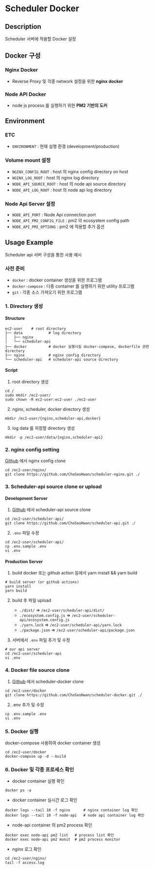 # Scheduler Docker

## Description

Scheduler 서버에 적용할 Docker 설정

## Docker 구성

### Nginx Docker

- Reverse Proxy 및 각종 network 설정을 위한 **nginx docker**


### Node API Docker

- node js process 를 실행하기 위한 **PM2 기반의 도커**


## Environment

### ETC
- `ENVIRONMENT` : 현재 실행 환경 (development/production)

### Volume mount 설정
- `NGINX_CONFIG_ROOT` : host 의 nginx config directory on host
- `NGINX_LOG_ROOT` : host 의 nginx log directory
- `NODE_API_SOURCE_ROOT` : host 의 node api source directory
- `NODE_API_LOG_ROOT` : host 의 node api log directory

### Node Api Server 설정
- `NODE_API_PORT` : Node Api connection port
- `NODE_API_PM2_CONFIG_FILE` : pm2 의 ecosystem config path
- `NODE_API_PM2_OPTIONS` : pm2 에 적용할 추가 옵션


## Usage Example

Scheduler api 서버 구성을 통한 사용 예시

### 사전 준비
- `docker` : docker container 생성을 위한  프로그램
- `docker-compose` : 다중 container 를 실행하기 위한 utility 프로그램
- `git` : 각종 소스 가져오기 위한 프로그램

### 1. Directory 생성

#### Structure
```
ec2-user    # root directory
├── data            # log directory
│   ├── nginx
│   └── scheduler-api
├── docker          # docker 실행시킬 docker-compose, dockerfile 관련 directory
├── nginx           # nginx config directory
└── scheduler-api   # scheduler-api source directory
```

#### Script

1. root directory 생성
```shell
cd /
sudo mkdir /ec2-user/
sudo chown -R ec2-user:ec2-user ./ec2-user
```

2. nginx, scheduler, docker directory 생성
```shell
mkdir /ec2-user/{nginx,scheduler-api,docker}
```

3. log data 를 저장할 directory 생성
```shell
mkdir -p /ec2-user/data/{nginx,scheduler-api}
```

### 2. nginx config setting

[Github](https://github.com/ChoSeoHwan/scheduler-nginx) 에서 nginx config clone 

```shell
cd /ec2-user/nginx/
git clone https://github.com/ChoSeoHwan/scheduler-nginx.git ./
```

### 3. Scheduler-api source clone or upload

#### Development Server

1. [Github](https://github.com/ChoSeoHwan/scheduler-api.git) 에서 scheduler-api source clone
```shell
cd /ec2-user/scheduler-api/
git clone https://github.com/ChoSeoHwan/scheduler-api.git ./
```

2. `.env` 파일 수정
```shell
cd /ec2-user/scheduler-api/
cp .env.sample .env
vi .env
```

#### Production Server

1. build docker 또는 github action 등에서 yarn install && yarn build
```shell
# build server (or github actions)
yarn install
yarn build
```

2. build 후 파일 upload
    - `./dist/` => `/ec2-user/scheduler-api/dist/`
    - `./ecosystem.config.js` => `/ec2-user/scheduler-api/ecosystem.config.js`
    - `./yarn.lock` => `/ec2-user/scheduler-api/yarn.lock`
    - `./package.json` => `/ec2-user/scheduler-api/package.json`


3. 서버에서 `.env` 파일 추가 및 수정
```shell
# our api server
cd /ec2-user/scheduler-api
vi .env
```

### 4. Docker file source clone

1. [Github](https://github.com/ChoSeoHwan/scheduler-docker.git) 에서 scheduler-docker clone

```shell
cd /ec2-user/docker
git clone https://github.com/ChoSeoHwan/scheduler-docker.git ./
```

2. .env 추가 및 수정

```shell
cp .env.sample .env
vi .env
```


### 5. Docker 실행

docker-compose 사용하여 docker container 생성

```shell
cd /ec2-user/docker
docker-compose up -d --build
```


### 6. Docker 및 각종 프로세스 확인

- docker container 실행 확인
```shell
docker ps -a
```


- docker container 실시간 로그 확인
```shell
docker logs --tail 10 -f nginx      # nginx container log 확인
docker logs --tail 10 -f node-api   # node api container log 확인
```

- node-api container 의 pm2 process 확인
```shell
docker exec node-api pm2 list   # process list 확인
docker exec node-api pm2 monit  # pm2 process monitor
```


- nginx 로그 확인
```shell
cd /ec2-user/nginx/
tail -f access.log
```
